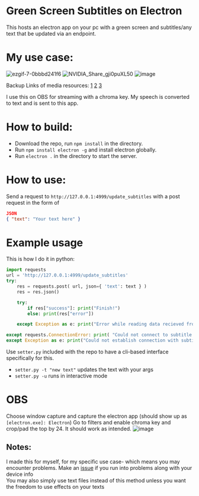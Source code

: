 # Green Screen Subtitles on Electron
This hosts an electron app on your pc with a green screen and subtitles/any text that be updated via an endpoint.

# My use case:
![ezgif-7-0bbbd241f6](https://github.com/SuppliedOrange/greenscreen-subtitles/assets/70258998/8a7b4ea1-17e9-41c5-95b6-03fb645961a1)
![NVIDIA_Share_gji0puXL50](https://github.com/SuppliedOrange/greenscreen-subtitles/assets/70258998/7b8f415f-6359-42e1-90de-5568d498821e)
![image](https://github.com/SuppliedOrange/greenscreen-subtitles/assets/70258998/12f29517-7e28-4574-9264-24e2185fb4e8)


Backup Links of media resources: [1](https://i.imgur.com/l0cxH8c.gif) [2](https://i.imgur.com/3twdxFe.gif) [3](https://i.imgur.com/rBfbTGR.gif)

I use this on OBS for streaming with a chroma key. My speech is converted to text and is sent to this app.

# How to build:
+ Download the repo, run `npm install` in the directory. <br>
+ Run `npm install electron -g` and install electron globally. <br>
+ Run `electron .` in the directory to start the server.

# How to use: 
Send a request to `http://127.0.0.1:4999/update_subtitles` with a post request in the form of
```json
JSON
{ "text": "Your text here" }
```

# Example usage
This is how I do it in python:
```py
import requests
url = 'http://127.0.0.1:4999/update_subtitles'
try: 
    res = requests.post( url, json={ 'text': text } )
    res = res.json()

    try:
        if res["success"]: print("Finish!")
        else: print(res["error"])

    except Exception as e: print("Error while reading data recieved from server\n" + str(e))

except requests.ConnectionError: print( "Could not connect to subtitle server. Is the server running?" )
except Exception as e: print("Could not establish connection with subtitle server\n" + str(e))
```
Use `setter.py` included with the repo to have a cli-based interface specifically for this.
+ `setter.py -t "new text"` updates the text with your args
+ `setter.py -u` runs in interactive mode

# OBS
Choose window capture and capture the electron app (should show up as `[electron.exe]: Electron`)
Go to filters and enable chroma key and crop/pad the top by 24.
It should work as intended.
![image](https://github.com/SuppliedOrange/greenscreen-subtitles/assets/70258998/cfbb6717-8ce9-4aaf-8cd4-14fdd02923a1)

## Notes:
I made this for myself, for my specific use case- which means you may encounter problems. Make an [issue](https://github.com/SuppliedOrange/greenscreen-subtitles/issues/new) if you run into problems along with your device info<br>
You may also simply use text files instead of this method unless you want the freedom to use effects on your texts
